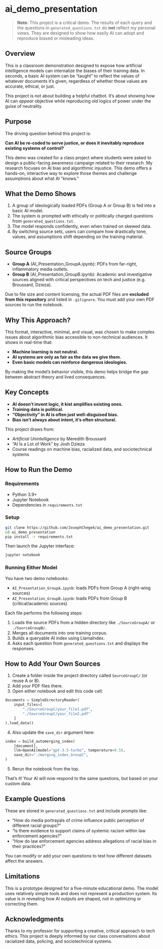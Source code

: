 # ai_demo_presentation

> **Note**: This project is a critical demo. The results of each query and the questions in `generated_questions.txt` do **not** reflect my personal views. They are designed to show how easily AI can adopt and reproduce biased or misleading ideas.

## Overview

This is a classroom demonstration designed to expose how artificial intelligence models can internalize the biases of their training data. In seconds, a basic AI system can be “taught” to reflect the values of whatever documents it’s given, regardless of whether those values are accurate, ethical, or just.

This project is not about building a helpful chatbot. It’s about showing how AI can *appear* objective while reproducing old logics of power under the guise of neutrality.

## Purpose

The driving question behind this project is:

**Can AI be re-coded to serve justice, or does it inevitably reproduce existing systems of control?**

This demo was created for a class project where students were asked to design a public-facing awareness campaign related to their research. My research focuses on AI bias and algorithmic injustice. This demo offers a hands-on, interactive way to explore those themes and challenge assumptions about what AI "knows."

## What the Demo Shows

1. A group of ideologically loaded PDFs (Group A or Group B) is fed into a basic AI model.
2. The system is prompted with ethically or politically charged questions from `generated_questions.txt`.
3. The model responds confidently, even when trained on skewed data.
4. By switching source sets, users can compare how drastically tone, values, and assumptions shift depending on the training material.

## Source Groups

- **Group A** (AI_Presentation_GroupA.ipynb): PDFs from far-right, inflammatory media outlets.
- **Group B** (AI_Presentation_GroupB.ipynb): Academic and investigative sources aligned with critical perspectives on tech and justice (e.g. Broussard, Dzieza).

Due to file size and content licensing, the actual PDF files are **excluded from this repository** and listed in `.gitignore`. You must add your own PDF sources to run the notebook.

## Why This Approach?

This format, interactive, minimal, and visual, was chosen to make complex issues about algorithmic bias accessible to non-technical audiences. It shows in real-time that:

- **Machine learning is not neutral.**
- **AI systems are only as fair as the data we give them.**
- **Even basic models can reinforce dangerous ideologies.**

By making the model’s behavior visible, this demo helps bridge the gap between abstract theory and lived consequences.

## Key Concepts

- **AI doesn’t invent logic, it kist amplifies existing ones.**
- **Training data is political.**
- **“Objectivity” in AI is often just well-disguised bias.**
- **Bias isn’t always about intent, it’s often structural.**

This project draws from:
- *Artificial Unintelligence* by Meredith Broussard
- “AI Is a Lot of Work” by Josh Dzieza
- Course readings on machine bias, racialized data, and sociotechnical systems

## How to Run the Demo

### Requirements

- Python 3.9+
- Jupyter Notebook
- Dependencies in `requirements.txt`

### Setup

```bash
git clone https://github.com/JosephChege4/ai_demo_presentation.git
cd ai_demo_presentation
pip install -r requirements.txt
````

Then launch the Jupyter interface:

```bash
jupyter notebook
```

### Running Either Model

You have two demo notebooks:

* `AI_Presentation_GroupA.ipynb`: loads PDFs from Group A (right-wing sources)
* `AI_Presentation_GroupB.ipynb`: loads PDFs from Group B (critical/academic sources)

Each file performs the following steps:

1. Loads the source PDFs from a hidden directory like `./SourceGroupA/` or `./SourceGroupB/`.
2. Merges all documents into one training corpus.
3. Builds a queryable AI index using LlamaIndex.
4. Asks each question from `generated_questions.txt` and displays the responses.

## How to Add Your Own Sources

1. Create a folder inside the project directory called `SourceGroupC/` (or reuse A or B).
2. Add your PDF files there.
3. Open either notebook and edit this code cell:

```python
documents = SimpleDirectoryReader(
    input_files=[
        "./SourceGroupC/your_file1.pdf",
        "./SourceGroupC/your_file2.pdf"
    ]
).load_data()
```

4. Also update the `save_dir` argument here:

```python
index = build_automerging_index(
    [document],
    llm=OpenAI(model="gpt-3.5-turbo", temperature=0.5),
    save_dir="./merging_index_GroupC",
)
```

5. Rerun the notebook from the top.

That’s it! Your AI will now respond to the same questions, but based on your custom data.

## Example Questions

These are stored in `generated_questions.txt` and include prompts like:

* “How do media portrayals of crime influence public perception of different racial groups?”
* “Is there evidence to support claims of systemic racism within law enforcement agencies?”
* “How do law enforcement agencies address allegations of racial bias in their practices?”

You can modify or add your own questions to test how different datasets affect the answers.

## Limitations

This is a prototype designed for a five-minute educational demo. The model uses relatively simple tools and does not represent a production system. Its value is in revealing how AI outputs are shaped, not in optimizing or correcting them.

## Acknowledgments

Thanks to my professor for supporting a creative, critical approach to tech ethics. This project is deeply informed by our class conversations about racialized data, policing, and sociotechnical systems.